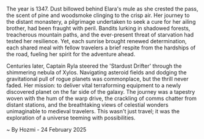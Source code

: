 
The year is 1347.  Dust billowed behind Elara's mule as she crested the pass, the scent of pine and woodsmoke clinging to the crisp air.  Her journey to the distant monastery, a pilgrimage undertaken to seek a cure for her ailing brother, had been fraught with peril.  Bandits lurking in shadowed forests, treacherous mountain paths, and the ever-present threat of starvation had tested her resilience. Yet, each sunrise brought renewed determination, each shared meal with fellow travelers a brief respite from the hardships of the road, fueling her spirit for the adventure ahead.


Centuries later, Captain Ryla steered the 'Stardust Drifter' through the shimmering nebula of Xylos.  Navigating asteroid fields and dodging the gravitational pull of rogue planets was commonplace, but the thrill never faded.  Her mission: to deliver vital terraforming equipment to a newly discovered planet on the far side of the galaxy.  The journey was a tapestry woven with the hum of the warp drive, the crackling of comms chatter from distant stations, and the breathtaking views of celestial wonders unimaginable to medieval travelers.  This wasn't just travel; it was the exploration of a universe teeming with possibilities.

~ By Hozmi - 24 February 2025
